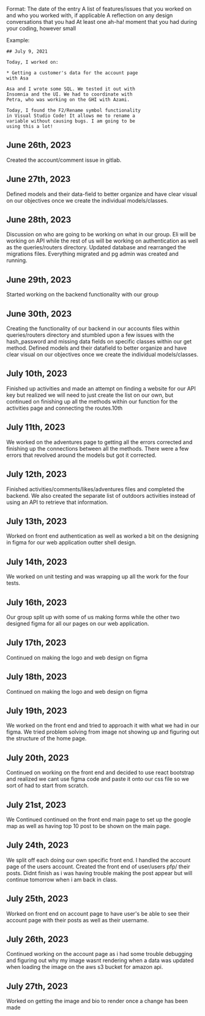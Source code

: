 Format:
The date of the entry
A list of features/issues that you worked on and who you worked with, if applicable
A reflection on any design conversations that you had
At least one ah-ha! moment that you had during your coding, however small

Example:

    ## July 9, 2021

    Today, I worked on:

    * Getting a customer's data for the account page
    with Asa

    Asa and I wrote some SQL. We tested it out with
    Insomnia and the UI. We had to coordinate with
    Petra, who was working on the GHI with Azami.

    Today, I found the F2/Rename symbol functionality
    in Visual Studio Code! It allows me to rename a
    variable without causing bugs. I am going to be
    using this a lot!

## June 26th, 2023

Created the account/comment issue in gitlab.

## June 27th, 2023

Defined models and their data-field to better organize and have clear visual on our objectives once we create the individual models/classes.

## June 28th, 2023

Discussion on who are going to be working on what in our group. Eli will be working on API while the rest of us will be working on authentication as well as the queries/routers directory. Updated database and rearranged the migrations files. Everything migrated and pg admin was created and running.

## June 29th, 2023

Started working on the backend functionality with our group

## June 30th, 2023

Creating the functionality of our backend in our accounts files within queries/routers directory and stumbled upon a few issues with the hash_password and missing data fields on specific classes within our get method.
Defined models and their datafield to better organize and have clear visual on our objectives once we create the individual models/classes.

## July 10th, 2023

Finished up activities and made an attempt on finding a website for our API key but realized we will need to just create the list on our own, but continued on finishing up all the methods within our function for the activities page and connecting the routes.10th

## July 11th, 2023

We worked on the adventures page to getting all the errors corrected and finishing up the connections between all the methods. There were a few errors that revolved around the models but got it corrected.

## July 12th, 2023

Finished activities/comments/likes/adventures files and completed the backend. We also created the separate list of outdoors activities instead of using an API to retrieve that information.

## July 13th, 2023

Worked on front end authentication as well as worked a bit on the designing in figma for our web application outter shell design.

## July 14th, 2023

We worked on unit testing and was wrapping up all the work for the four tests.

## July 16th, 2023

Our group split up with some of us making forms while the other two designed figma for all our pages on our web application.

## July 17th, 2023

Continued on making the logo and web design on figma

## July 18th, 2023

Continued on making the logo and web design on figma

## July 19th, 2023

We worked on the front end and tried to approach it with what we had in our figma. We tried problem solving from image not showing up and figuring out the structure of the home page.

## July 20th, 2023

Continued on working on the front end and decided to use react bootstrap and realized we cant use figma code and paste it onto our css file so we sort of had to start from scratch.

## July 21st, 2023

We Continued continued on the front end main page to set up the google map as well as having top 10 post to be shown on the main page.

## July 24th, 2023

We split off each doing our own specific front end. I handled the account page of the users account. Created the front end of user/users pfp/ their posts. Didnt finish as i was having trouble making the post appear but will continue tomorrow when i am back in class.

## July 25th, 2023

Worked on front end on account page to have user's be able to see their account page with their posts as well as their username.

## July 26th, 2023

Continued working on the account page as i had some trouble debugging and figuring out why my image wasnt rendering when a data was updated when loading the image on the aws s3 bucket for amazon api.


## July 27th, 2023
Worked on getting the image and bio to render once a change has been made